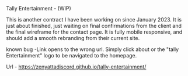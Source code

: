  Tally Entertainment - (WIP)

This is another contract I have been working on since January 2023. 
It is just about finished, just waiting on final confirmations from the client and the final wireframe for the contact page. 
It is fully mobile responsive, and should add a smooth rebranding from their current site.

known bug
  -Link opens to the wrong url. Simply click about or the "tally Entertainment" logo to be navigated to the homepage. 
  
  Url - https://zenyattadiscord.github.io/tally-entertainment/
